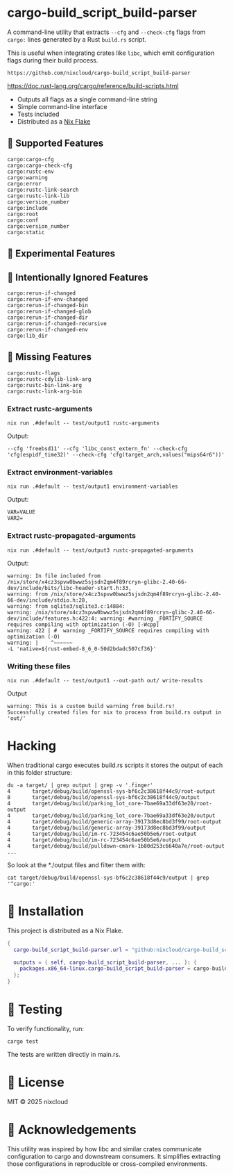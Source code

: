 # cargo-build_script_build-parser

A command-line utility that extracts `--cfg` and `--check-cfg` flags from `cargo:` lines generated by a Rust `build.rs` script.

This is useful when integrating crates like `libc`, which emit configuration flags during their build process. 

    https://github.com/nixcloud/cargo-build_script_build-parser

<https://doc.rust-lang.org/cargo/reference/build-scripts.html>

- Outputs all flags as a single command-line string
- Simple command-line interface
- Tests included
- Distributed as a [Nix Flake](#flake-usage)

## 🔧 Supported Features

    cargo:cargo-cfg
    cargo:cargo-check-cfg
    cargo:rustc-env
    cargo:warning
    cargo:error
    cargo:rustc-link-search
    cargo:rustc-link-lib
    cargo:version_number
    cargo:include
    cargo:root
    cargo:conf
    cargo:version_number
    cargo:static

## 🔧 Experimental Features

## 🔧 Intentionally Ignored Features

    cargo:rerun-if-changed
    cargo:rerun-if-env-changed
    cargo:rerun-if-changed-bin
    cargo:rerun-if-changed-glob
    cargo:rerun-if-changed-dir
    cargo:rerun-if-changed-recursive
    cargo:rerun-if-changed-env
    cargo:lib_dir

## 🔧 Missing Features

    cargo:rustc-flags
    cargo:rustc-cdylib-link-arg
    cargo:rustc-bin-link-arg
    cargo:rustc-link-arg-bin

### Extract rustc-arguments

    nix run .#default -- test/output1 rustc-arguments

Output:

    --cfg 'freebsd11' --cfg 'libc_const_extern_fn' --check-cfg 'cfg(espidf_time32)' --check-cfg 'cfg(target_arch,values("mips64r6"))'

### Extract environment-variables

    nix run .#default -- test/output1 environment-variables

Output:

    VAR=VALUE
    VAR2=

### Extract rustc-propagated-arguments

    nix run .#default -- test/output3 rustc-propagated-arguments

Output:

    warning: In file included from /nix/store/x4cz3spvw0bwwz5sjsdn2qm4f89rcryn-glibc-2.40-66-dev/include/bits/libc-header-start.h:33,
    warning: from /nix/store/x4cz3spvw0bwwz5sjsdn2qm4f89rcryn-glibc-2.40-66-dev/include/stdio.h:28,
    warning: from sqlite3/sqlite3.c:14884:
    warning: /nix/store/x4cz3spvw0bwwz5sjsdn2qm4f89rcryn-glibc-2.40-66-dev/include/features.h:422:4: warning: #warning _FORTIFY_SOURCE requires compiling with optimization (-O) [-Wcpp]
    warning: 422 | #  warning _FORTIFY_SOURCE requires compiling with optimization (-O)
    warning: |    ^~~~~~~
    -L 'native=${rust-embed-8_6_0-50d2bdadc507cf36}'

### Writing these files

    nix run .#default -- test/output1 --out-path out/ write-results

Output

    warning: This is a custom build warning from build.rs!
    Successfully created files for nix to process from build.rs output in 'out/'

# Hacking

When traditional cargo executes build.rs scripts it stores the output of each in this folder structure:

    du -a target/ | grep output | grep -v '.finger'
    4       target/debug/build/openssl-sys-bf6c2c38618f44c9/root-output
    8       target/debug/build/openssl-sys-bf6c2c38618f44c9/output
    4       target/debug/build/parking_lot_core-7bae69a33df63e20/root-output
    4       target/debug/build/parking_lot_core-7bae69a33df63e20/output
    4       target/debug/build/generic-array-39173d8ec8bd3f99/root-output
    4       target/debug/build/generic-array-39173d8ec8bd3f99/output
    4       target/debug/build/im-rc-723454c6ae50b5e6/root-output
    4       target/debug/build/im-rc-723454c6ae50b5e6/output
    4       target/debug/build/pulldown-cmark-1b80d253c6640a7e/root-output
    ...

So look at the *./output files and filter them with:

    cat target/debug/build/openssl-sys-bf6c2c38618f44c9/output | grep '^cargo:'

# 🚀 Installation

This project is distributed as a Nix Flake.

```nix
{
  cargo-build_script_build-parser.url = "github:nixcloud/cargo-build_script_build-parser";

  outputs = { self, cargo-build_script_build-parser, ... }: {
    packages.x86_64-linux.cargo-build_script_build-parser = cargo-build_script_build-parser.packages.x86_64-linux.default;
  };
}
```

# 🧪 Testing

To verify functionality, run:

    cargo test

The tests are written directly in main.rs.

# 📄 License

MIT © 2025 nixcloud

# 🙏 Acknowledgements

This utility was inspired by how libc and similar crates communicate configuration to cargo and downstream consumers. It simplifies extracting those configurations in reproducible or cross-compiled environments.

